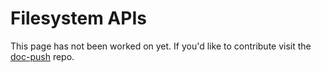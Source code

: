 # Filesystem APIs

This page has not been worked on yet. If you'd like to contribute visit the [doc-push]
repo.

[doc-push]: https://github.com/tokio-rs/doc-push
